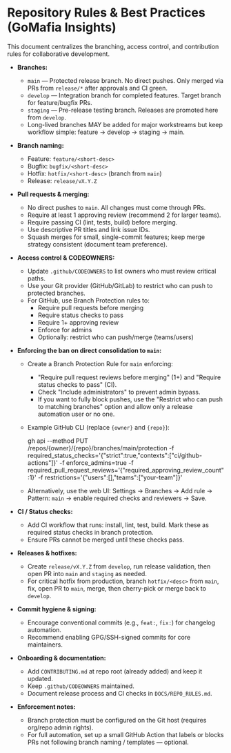 # Repository Rules & Best Practices (GoMafia Insights)

This document centralizes the branching, access control, and contribution rules for collaborative development.

- **Branches:**
  - `main` — Protected release branch. No direct pushes. Only merged via PRs from `release/*` after approvals and CI green.
  - `develop` — Integration branch for completed features. Target branch for feature/bugfix PRs.
  - `staging` — Pre-release testing branch. Releases are promoted here from `develop`.
  - Long-lived branches MAY be added for major workstreams but keep workflow simple: feature → develop → staging → main.

- **Branch naming:**
  - Feature: `feature/<short-desc>`
  - Bugfix: `bugfix/<short-desc>`
  - Hotfix: `hotfix/<short-desc>` (branch from `main`)
  - Release: `release/vX.Y.Z`

- **Pull requests & merging:**
  - No direct pushes to `main`. All changes must come through PRs.
  - Require at least 1 approving review (recommend 2 for larger teams).
  - Require passing CI (lint, tests, build) before merging.
  - Use descriptive PR titles and link issue IDs.
  - Squash merges for small, single-commit features; keep merge strategy consistent (document team preference).

- **Access control & CODEOWNERS:**
  - Update `.github/CODEOWNERS` to list owners who must review critical paths.
  - Use your Git provider (GitHub/GitLab) to restrict who can push to protected branches.
  - For GitHub, use Branch Protection rules to:
    - Require pull requests before merging
    - Require status checks to pass
    - Require 1+ approving review
    - Enforce for admins
    - Optionally: restrict who can push/merge (teams/users)

- **Enforcing the ban on direct consolidation to `main`:**
  - Create a Branch Protection Rule for `main` enforcing:
    - "Require pull request reviews before merging" (1+) and "Require status checks to pass" (CI).
    - Check "Include administrators" to prevent admin bypass.
    - If you want to fully block pushes, use the "Restrict who can push to matching branches" option and allow only a release automation user or no one.
  - Example GitHub CLI (replace `{owner}` and `{repo}`):

    gh api --method PUT /repos/{owner}/{repo}/branches/main/protection -f required_status_checks='{"strict":true,"contexts":["ci/github-actions"]}' -f enforce_admins=true -f required_pull_request_reviews='{"required_approving_review_count":1}' -f restrictions='{"users":[],"teams":["your-team"]}'

  - Alternatively, use the web UI: Settings → Branches → Add rule → Pattern: `main` → enable required checks and reviewers → Save.

- **CI / Status checks:**
  - Add CI workflow that runs: install, lint, test, build. Mark these as required status checks in branch protection.
  - Ensure PRs cannot be merged until these checks pass.

- **Releases & hotfixes:**
  - Create `release/vX.Y.Z` from `develop`, run release validation, then open PR into `main` and `staging` as needed.
  - For critical hotfix from production, branch `hotfix/<desc>` from `main`, fix, open PR to `main`, merge, then cherry-pick or merge back to `develop`.

- **Commit hygiene & signing:**
  - Encourage conventional commits (e.g., `feat:`, `fix:`) for changelog automation.
  - Recommend enabling GPG/SSH-signed commits for core maintainers.

- **Onboarding & documentation:**
  - Add `CONTRIBUTING.md` at repo root (already added) and keep it updated.
  - Keep `.github/CODEOWNERS` maintained.
  - Document release process and CI checks in `DOCS/REPO_RULES.md`.

- **Enforcement notes:**
  - Branch protection must be configured on the Git host (requires org/repo admin rights).
  - For full automation, set up a small GitHub Action that labels or blocks PRs not following branch naming / templates — optional.

